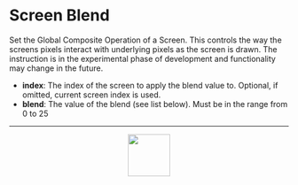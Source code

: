 # Screen Blend
Set the Global Composite Operation of a Screen. This controls the way the screens pixels interact with underlying pixels as the screen is drawn. The instruction is in the experimental phase of development and functionality may change in the future.
- **index**: The index of the screen to apply the blend value to. Optional, if omitted, current screen index is used.
- **blend**: The value of the blend (see list below). Must be in the range from 0 to 25
---
<p align="center"><img valign="middle" width="76px" src="https://drive.google.com/uc?export=view&id=1c2KO0LJpvMS9X9CAGV6dOfciR7OWhdKA" /></p>